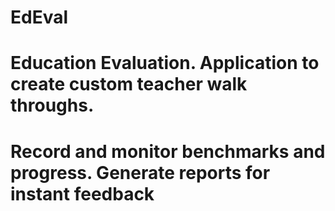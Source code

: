 # EdEval
# Education Evaluation. Application to create custom teacher walk throughs.
# Record and monitor benchmarks and progress. Generate reports for instant feedback
